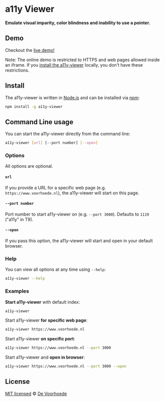 # a11y Viewer

**Emulate visual imparity, color blindness and inability to use a pointer.**


## Demo

Checkout the [live demo!](https://voorhoede.github.io/a11y-viewer/)

Note: The online demo is restricted to HTTPS and web pages allowed inside an iframe.
If you [install the a11y-viewer](#install) locally, you don't have these restrictions.


## Install

The a11y-viewer is written in [Node.js](http://nodejs.org/) and can be installed via [npm](https://npmjs.org/):

```bash
npm install -g a11y-viewer
```

## Command Line usage

You can start the a11y-viewer directly from the command line:

```bash
a11y-viewer [url] [--port number] [--open]
```

### Options

All options are optional.

#### `url`

If you provide a URL for a specific web page (e.g. `https://www.voorhoede.nl`), the a11y-viewer will start on this page.

#### `--port number`

Port number to start a11y-viewer on (e.g. `--port 3000`). Defaults to `1119` ("a11y" in T9).

#### `--open`

If you pass this option, the a11y-viewer will start and open in your default browser.


### Help

You can view all options at any time using `--help`:

```bash
a11y-viewer --help
```

### Examples

**Start a11y-viewer** with default index:

```bash
a11y-viewer
```

Start a11y-viewer **for specific web page**:

```bash
a11y-viewer https://www.voorhoede.nl
```

Start a11y-viewer **on specific port**:

```bash
a11y-viewer https://www.voorhoede.nl --port 3000
```

Start a11y-viewer and **open in browser**:

```bash
a11y-viewer https://www.voorhoede.nl --port 3000 --open
```

## License

[MIT licensed](LICENSE) © [De Voorhoede](https://www.voorhoede.nl/)
